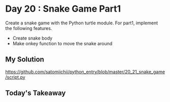 # Day 20 : Snake Game Part1

Create a snake game with the Python turtle module.
For part1, implement the following features.

- Create snake body
- Make onkey function to move the snake around

## My Solution

https://github.com/satomiichii/python_entry/blob/master/20_21_snake_game/script.py

## Today's Takeaway
